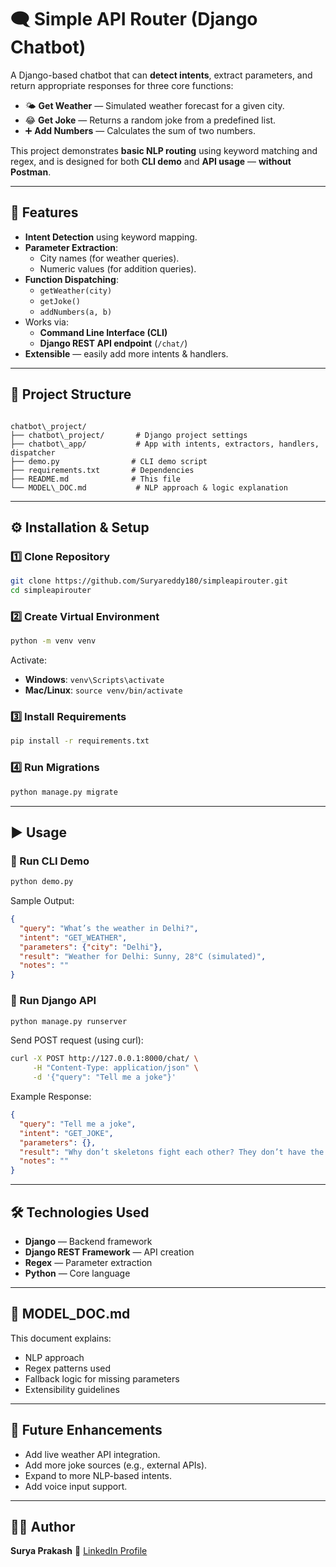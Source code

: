 # 🗨️ Simple API Router (Django Chatbot)

A Django-based chatbot that can **detect intents**, extract parameters, and return appropriate responses for three core functions:

- 🌤 **Get Weather** — Simulated weather forecast for a given city.
- 😂 **Get Joke** — Returns a random joke from a predefined list.
- ➕ **Add Numbers** — Calculates the sum of two numbers.

This project demonstrates **basic NLP routing** using keyword matching and regex, and is designed for both **CLI demo** and **API usage** — **without Postman**.

---

## 🚀 Features
- **Intent Detection** using keyword mapping.
- **Parameter Extraction**:
  - City names (for weather queries).
  - Numeric values (for addition queries).
- **Function Dispatching**:
  - `getWeather(city)`
  - `getJoke()`
  - `addNumbers(a, b)`
- Works via:
  - **Command Line Interface (CLI)**
  - **Django REST API endpoint** (`/chat/`)
- **Extensible** — easily add more intents & handlers.

---

## 📂 Project Structure
```

chatbot\_project/
├── chatbot\_project/       # Django project settings
├── chatbot\_app/           # App with intents, extractors, handlers, dispatcher
├── demo.py                # CLI demo script
├── requirements.txt       # Dependencies
├── README.md              # This file
└── MODEL\_DOC.md           # NLP approach & logic explanation

````

---

## ⚙️ Installation & Setup

### 1️⃣ Clone Repository
```bash
git clone https://github.com/Suryareddy180/simpleapirouter.git
cd simpleapirouter
````

### 2️⃣ Create Virtual Environment

```bash
python -m venv venv
```

Activate:

* **Windows**: `venv\Scripts\activate`
* **Mac/Linux**: `source venv/bin/activate`

### 3️⃣ Install Requirements

```bash
pip install -r requirements.txt
```

### 4️⃣ Run Migrations

```bash
python manage.py migrate
```

---

## ▶️ Usage

### 🔹 Run CLI Demo

```bash
python demo.py
```

Sample Output:

```json
{
  "query": "What’s the weather in Delhi?",
  "intent": "GET_WEATHER",
  "parameters": {"city": "Delhi"},
  "result": "Weather for Delhi: Sunny, 28°C (simulated)",
  "notes": ""
}
```

### 🔹 Run Django API

```bash
python manage.py runserver
```

Send POST request (using curl):

```bash
curl -X POST http://127.0.0.1:8000/chat/ \
     -H "Content-Type: application/json" \
     -d '{"query": "Tell me a joke"}'
```

Example Response:

```json
{
  "query": "Tell me a joke",
  "intent": "GET_JOKE",
  "parameters": {},
  "result": "Why don’t skeletons fight each other? They don’t have the guts.",
  "notes": ""
}
```

---

## 🛠 Technologies Used

* **Django** — Backend framework
* **Django REST Framework** — API creation
* **Regex** — Parameter extraction
* **Python** — Core language

---

## 📄 MODEL\_DOC.md

This document explains:

* NLP approach
* Regex patterns used
* Fallback logic for missing parameters
* Extensibility guidelines

---

## 📌 Future Enhancements

* Add live weather API integration.
* Add more joke sources (e.g., external APIs).
* Expand to more NLP-based intents.
* Add voice input support.

---

## 👨‍💻 Author

**Surya Prakash**
🔗 [LinkedIn Profile](https://www.linkedin.com/in/nsprakashreddy/)

```

